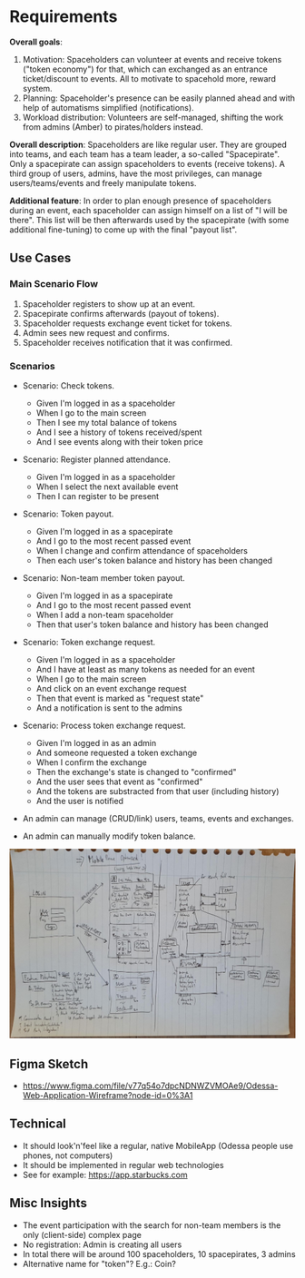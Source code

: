 # Requirements

**Overall goals**:

1. Motivation: Spaceholders can volunteer at events and receive tokens ("token economy") for that, which can exchanged as an entrance ticket/discount to events. All to motivate to spacehold more, reward system.
2. Planning: Spaceholder's presence can be easily planned ahead and with help of automatisms simplified (notifications).
3. Workload distribution: Volunteers are self-managed, shifting the work from admins (Amber) to pirates/holders instead.

**Overall description**: Spaceholders are like regular user. They are grouped into teams, and each team
has a team leader, a so-called "Spacepirate". Only a spacepirate can assign spaceholders to events (receive tokens).
A third group of users, admins, have the most privileges, can manage users/teams/events and freely manipulate tokens.

**Additional feature**: In order to plan enough presence of spaceholders during an event, each spaceholder can assign
himself on a list of "I will be there". This list will be then afterwards used by the spacepirate (with some additional
fine-tuning) to come up with the final "payout list".

## Use Cases

### Main Scenario Flow

1. Spaceholder registers to show up at an event.
2. Spacepirate confirms afterwards (payout of tokens).
3. Spaceholder requests exchange event ticket for tokens.
4. Admin sees new request and confirms.
5. Spaceholder receives notification that it was confirmed.

### Scenarios

* Scenario: Check tokens.
    * Given I'm logged in as a spaceholder
    * When I go to the main screen
    * Then I see my total balance of tokens
    * And I see a history of tokens received/spent
    * And I see events along with their token price

* Scenario: Register planned attendance.
    * Given I'm logged in as a spaceholder
    * When I select the next available event
    * Then I can register to be present

* Scenario: Token payout.
    * Given I'm logged in as a spacepirate
    * And I go to the most recent passed event
    * When I change and confirm attendance of spaceholders
    * Then each user's token balance and history has been changed

* Scenario: Non-team member token payout.
    * Given I'm logged in as a spacepirate
    * And I go to the most recent passed event
    * When I add a non-team spaceholder
    * Then that user's token balance and history has been changed

* Scenario: Token exchange request.
    * Given I'm logged in as a spaceholder
    * And I have at least as many tokens as needed for an event
    * When I go to the main screen
    * And click on an event exchange request
    * Then that event is marked as "request state"
    * And a notification is sent to the admins

* Scenario: Process token exchange request.
    * Given I'm logged in as an admin
    * And someone requested a token exchange
    * When I confirm the exchange
    * Then the exchange's state is changed to "confirmed"
    * And the user sees that event as "confirmed"
    * And the tokens are substracted from that user (including history)
    * And the user is notified

* An admin can manage (CRUD/link) users, teams, events and exchanges.
* An admin can manually modify token balance.

![Sketch 1](sketch1.jpg "A first sketch")

## Figma Sketch

* https://www.figma.com/file/v77q54o7dpcNDNWZVMOAe9/Odessa-Web-Application-Wireframe?node-id=0%3A1


## Technical

* It should look'n'feel like a regular, native MobileApp (Odessa people use phones, not computers)
* It should be implemented in regular web technologies
* See for example: https://app.starbucks.com

## Misc Insights

* The event participation with the search for non-team members is the only (client-side) complex page
* No registration: Admin is creating all users
* In total there will be around 100 spaceholders, 10 spacepirates, 3 admins
* Alternative name for "token"? E.g.: Coin?
